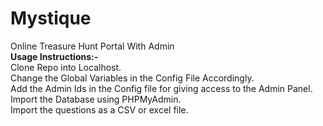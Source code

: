 # Mystique
Online Treasure Hunt Portal With Admin<br>
<b>Usage Instructions:-</b><br>
Clone Repo into Localhost.<br>
Change the Global Variables in the Config File Accordingly.<br>
Add the Admin Ids in the Config file for giving access to the Admin Panel.<br>
Import the Database using PHPMyAdmin.<br>
Import the questions as a CSV or excel file.<br>



